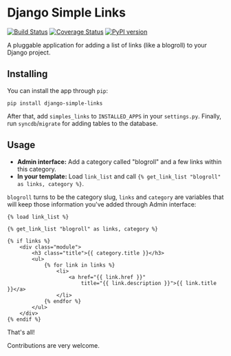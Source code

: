 # Django Simple Links

[![Build Status](https://travis-ci.org/kplaube/django-simple-links.svg?branch=master)](https://travis-ci.org/kplaube/django-simple-links)
[![Coverage Status](https://coveralls.io/repos/github/kplaube/django-simple-links/badge.svg?branch=master)](https://coveralls.io/github/kplaube/django-simple-links?branch=master)
[![PyPI version](https://badge.fury.io/py/django-simple-links.svg)](https://badge.fury.io/py/django-simple-links)

A pluggable application for adding a list of links (like a blogroll)
to your Django project.

## Installing

You can install the app through `pip`:

    pip install django-simple-links

After that, add `simples_links` to `INSTALLED_APPS` in your
`settings.py`. Finally, run `syncdb`/`migrate` for adding tables
to the database.

## Usage

* **Admin interface:** Add a category called "blogroll" and a few links within this category.
* **In your template:** Load `link_list` and call `{% get_link_list "blogroll" as links, category %}`.

`blogroll` turns to be the category slug, `links` and `category` are variables that will keep those information
you've added through Admin interface:

    {% load link_list %}

    {% get_link_list "blogroll" as links, category %}

    {% if links %}
        <div class="module">
            <h3 class="title">{{ category.title }}</h3>
            <ul>
                {% for link in links %}
                    <li>
                        <a href="{{ link.href }}"
                            title="{{ link.description }}">{{ link.title }}</a>
                    </li>
                {% endfor %}
            </ul>
        </div>
    {% endif %}

That's all!

Contributions are very welcome.
